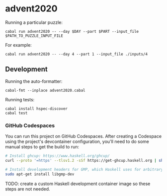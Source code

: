 # advent2020

Running a particular puzzle:

```
cabal run advent2020 -- --day $DAY --part $PART --input_file $PATH_TO_PUZZLE_INPUT_FILE
```

For example:

```
cabal run advent2020 -- --day 4 --part 1 --input_file ./inputs/4
```

## Development

Running the auto-formatter:

```
cabal-fmt --inplace advent2020.cabal
```

Running tests:

```
cabal install hspec-discover
cabal test
```

### GitHub Codespaces

You can run this project on GitHub Codespaces. After creating a Codespace using the project's devcontainer configuration, you'll need to do some manual steps to get the build to run:

```sh
# Install ghcup: https://www.haskell.org/ghcup/
curl --proto '=https' --tlsv1.2 -sSf https://get-ghcup.haskell.org | sh

# Install development headers for GMP, which Haskell uses for arbitrary-precision arithmetic.
sudo apt-get install libgmp-dev
```

TODO: create a custom Haskell development container image so these steps are not needed.
